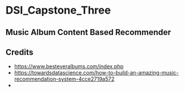 # DSI_Capstone_Three

## Music Album Content Based Recommender

## Credits

* https://www.besteveralbums.com/index.php
* https://towardsdatascience.com/how-to-build-an-amazing-music-recommendation-system-4cce2719a572
* 